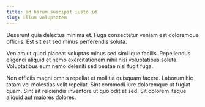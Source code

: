 ```yaml
---
title: ad harum suscipit iusto id
slug: illum voluptatem
---
```


Deserunt quia delectus minima et. Fuga consectetur veniam est doloremque officiis. Est sit est sed minus perferendis soluta.

Veniam ut quod placeat voluptas minus sed similique facilis. Repellendus eligendi aliquid et nemo exercitationem nihil nisi voluptatibus soluta. Voluptatibus eum nemo deleniti sed beatae nisi fugit fuga.

Non officiis magni omnis repellat et mollitia quisquam facere. Laborum hic totam vel molestias velit repellat. Sint commodi iure doloremque ut fugiat quam. Sint sit reiciendis inventore ut quo odit at sed. Sit dolorem itaque aliquid aut maiores dolores.
